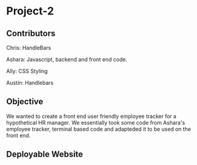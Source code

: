 # Project-2

## Contributors

Chris: HandleBars

Ashara: Javascript, backend and front end code.

Ally: CSS Styling

Austin: Handlebars

## Objective
We wanted to create a front end user friendly employee tracker for a hypothetical HR manager. We essentially took some code from Ashara's employee tracker, terminal based code and adapteded it to be used on the front end.

## Deployable Website

